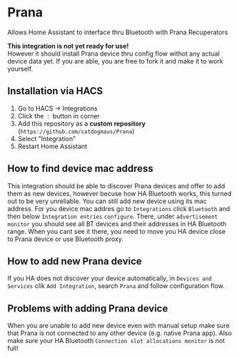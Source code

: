 # Prana
Allows Home Assistant to interface thru Bluetooth with Prana Recuperators

**This integration is not yet ready for use!**  
However it should install Prana device thru config flow withot any actual device data yet.
If you are able, you are free to fork it and make it to work yourself.

## Installation via HACS

1. Go to HACS → Integrations
2. Click the `⋮` button in corner
3. Add this repository as a **custom repository** (`https://github.com/catdogmaus/Prana`)
4. Select "Integration"
5. Restart Home Assistant

## How to find device mac address

This integration should be able to discover Prana devices and offer to add them as new devices, however becuse how HA Bluetooth works, this turned out to be very unreliable. You can still add new device using its mac address.
For you device mac addres go to `Integrations` click `Bluetooth` and then below `Integration entries` `configure`. There, under `advertisement monitor` you should see all BT devices and their addresses in HA Bluetooth range. When you cant see it there, you need to move you HA device close to Prana device or use Bluetooth proxy.

## How to add new Prana device

If you HA does not discover your device automatically, in `Devices and Services` clik `Add Integration`, search `Prana` and follow configuration flow.

## Problems with adding Prana device

When you are unable to add new device even with manual setup make sure that Prana is not connected to any other device (e.g. native Prana app). Also make sure your HA Bluetooth `Connection slot allocations monitor` is not full!
